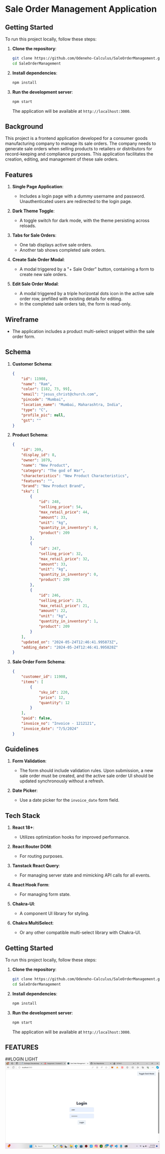 # Sale Order Management Application

## Getting Started

To run this project locally, follow these steps:

1. **Clone the repository**:
    ```bash
    git clone https://github.com/Odeneho-Calculus/SaleOrderManagement.git
    cd SaleOrderManagement
    ```

2. **Install dependencies**:
    ```bash
    npm install
    ```

3. **Run the development server**:
    ```bash
    npm start
    ```

    The application will be available at `http://localhost:3000`.


## Background

This project is a frontend application developed for a consumer goods manufacturing company to manage its sale orders. The company needs to generate sale orders when selling products to retailers or distributors for record-keeping and compliance purposes. This application facilitates the creation, editing, and management of these sale orders.

## Features

1. **Single Page Application**:
    - Includes a login page with a dummy username and password. Unauthenticated users are redirected to the login page.
    
2. **Dark Theme Toggle**:
    - A toggle switch for dark mode, with the theme persisting across reloads.
    
3. **Tabs for Sale Orders**:
    - One tab displays active sale orders.
    - Another tab shows completed sale orders.

4. **Create Sale Order Modal**:
    - A modal triggered by a "+ Sale Order" button, containing a form to create new sale orders.

5. **Edit Sale Order Modal**:
    - A modal triggered by a triple horizontal dots icon in the active sale order row, prefilled with existing details for editing. 
    - In the completed sale orders tab, the form is read-only.

## Wireframe

- The application includes a product multi-select snippet within the sale order form.

## Schema

1. **Customer Schema**:
    ```json
    {
        "id": 11908,
        "name": "Ram",
        "color": [182, 73, 99],
        "email": "jesus_christ@church.com",
        "pincode": "Mumbai",
        "location_name": "Mumbai, Maharashtra, India",
        "type": "C",
        "profile_pic": null,
        "gst": ""
    }
    ```

2. **Product Schema**:
    ```json
    {
        "id": 209,
        "display_id": 8,
        "owner": 1079,
        "name": "New Product",
        "category": "The god of War",
        "characteristics": "New Product Characteristics",
        "features": "",
        "brand": "New Product Brand",
        "sku": [
            {
                "id": 248,
                "selling_price": 54,
                "max_retail_price": 44,
                "amount": 33,
                "unit": "kg",
                "quantity_in_inventory": 0,
                "product": 209
            },
            {
                "id": 247,
                "selling_price": 32,
                "max_retail_price": 32,
                "amount": 33,
                "unit": "kg",
                "quantity_in_inventory": 0,
                "product": 209
            },
            {
                "id": 246,
                "selling_price": 23,
                "max_retail_price": 21,
                "amount": 22,
                "unit": "kg",
                "quantity_in_inventory": 1,
                "product": 209
            }
        ],
        "updated_on": "2024-05-24T12:46:41.995873Z",
        "adding_date": "2024-05-24T12:46:41.995828Z"
    }
    ```

3. **Sale Order Form Schema**:
    ```json
    {
        "customer_id": 11908,
        "items": [
            {
                "sku_id": 220,
                "price": 12,
                "quantity": 12
            }
        ],
        "paid": false,
        "invoice_no": "Invoice - 1212121",
        "invoice_date": "7/5/2024"
    }
    ```

## Guidelines

1. **Form Validation**:
    - The form should include validation rules. Upon submission, a new sale order must be created, and the active sale order UI should be updated synchronously without a refresh.

2. **Date Picker**:
    - Use a date picker for the `invoice_date` form field.

## Tech Stack

1. **React 18+**:
    - Utilizes optimization hooks for improved performance.
    
2. **React Router DOM**:
    - For routing purposes.
    
3. **Tanstack React Query**:
    - For managing server state and mimicking API calls for all events.
    
4. **React Hook Form**:
    - For managing form state.
    
5. **Chakra-UI**:
    - A component UI library for styling.
    
6. **Chakra MultiSelect**:
    - Or any other compatible multi-select library with Chakra-UI.

## Getting Started

To run this project locally, follow these steps:

1. **Clone the repository**:
    ```bash
    git clone https://github.com/Odeneho-Calculus/SaleOrderManagement.git
    cd SaleOrderManagement
    ```

2. **Install dependencies**:
    ```bash
    npm install
    ```

3. **Run the development server**:
    ```bash
    npm start
    ```

    The application will be available at `http://localhost:3000`.

## FEATURES

##LOGIN LIGHT
![Login LightMode](screenshot/loginLightMode.png)
